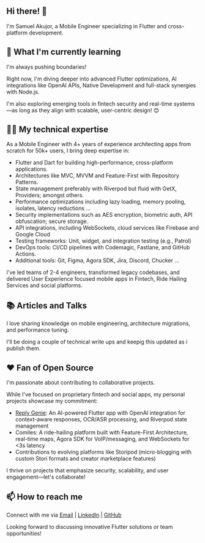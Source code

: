 ## Hi there! 👋

I'm Samuel Akujor, a Mobile Engineer specializing in Flutter and cross-platform development.

## 🌱 What I'm currently learning

I'm always pushing boundaries!

Right now, I'm diving deeper into advanced Flutter optimizations, AI integrations like OpenAI APIs, Native Development and full-stack synergies with Node.js.

I'm also exploring emerging tools in fintech security and real-time systems—as long as they align with scalable, user-centric design! 😊

## 👨‍💻 My technical expertise

As a Mobile Engineer with 4+ years of experience architecting apps from scratch for 50k+ users, I bring deep expertise in:

- Flutter and Dart for building high-performance, cross-platform applications.
- Architectures like MVC, MVVM and Feature-First with Repository Patterns.
- State management preferably with Riverpod but fluid with GetX, Providers; amongst others.
- Performance optimizations including lazy loading, memory pooling, isolates, latency reductions ...
- Security implementations such as AES encryption, biometric auth, API obfuscation; secure storage.
- API integrations, including WebSockets, cloud services like Firebase and Google Cloud
- Testing frameworks: Unit, widget, and integration testing (e.g., Patrol)
- DevOps tools: CI/CD pipelines with Codemagic, Fastlane, and GitHub Actions.
- Additional tools: Git, Figma, Agora SDK, Jira, Discord, Chucker ...

I've led teams of 2-4 engineers, transformed legacy codebases, and delivered User Experience focused mobile apps in Fintech, Ride Hailing Services and social platforms.

## 📚 Articles and Talks

I love sharing knowledge on mobile engineering, architecture migrations, and performance tuning.

I'll be doing a couple of technical write ups and keepig this updated as i publish them.

## ❤️ Fan of Open Source

I'm passionate about contributing to collaborative projects.

While I've focused on proprietary fintech and social apps, my personal projects showcase my commitment:

- [Reply Genie](https://apps.apple.com/us/app/reply-genie/id6748350049): An AI-powered Flutter app with OpenAI integration for context-aware responses, OCR/ASR processing, and Riverpod state management
- Comiles: A ride-hailing platform built with Feature-First Architecture, real-time maps, Agora SDK for VoIP/messaging, and WebSockets for <3s latency
- Contributions to evolving platforms like Storipod (micro-blogging with custom Stori formats and creator marketplace features)

I thrive on projects that emphasize security, scalability, and user engagement—let's collaborate!

## 📫 How to reach me

Connect with me via [Email](mailto:sakujor3@gmail.com) | [LinkedIn](https://www.linkedin.com/in/samuel-onyedikachukwu-akujor/) | [GitHub](https://github.com/Serticode)

Looking forward to discussing innovative Flutter solutions or team opportunities!


<!--
**Serticode/Serticode** is a ✨ _special_ ✨ repository because its `README.md` (this file) appears on your GitHub profile.

Here are some ideas to get you started:

- 🔭 I’m currently working on ...
- 🌱 I’m currently learning ...
- 👯 I’m looking to collaborate on ...
- 🤔 I’m looking for help with ...
- 💬 Ask me about ...
- 📫 How to reach me: ...
- 😄 Pronouns: ...
- ⚡ Fun fact: ...
-->
